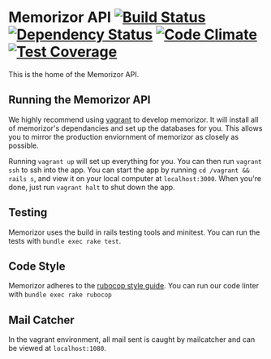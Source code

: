 # Memorizor API [![Build Status](http://img.shields.io/travis/memorizor/memorizor-api.svg?style=flat)](https://travis-ci.org/memorizor/memorizor-api) [![Dependency Status](http://img.shields.io/gemnasium/memorizor/memorizor-api.svg?style=flat)](https://gemnasium.com/memorizor/memorizor-api) [![Code Climate](http://img.shields.io/codeclimate/github/memorizor/memorizor-api.svg?style=flat)](https://codeclimate.com/github/memorizor/memorizor-api) [![Test Coverage](http://img.shields.io/codeclimate/coverage/github/memorizor/memorizor-api.svg?style=flat)](https://codeclimate.com/github/memorizor/memorizor-api)


This is the home of the Memorizor API.

## Running the Memorizor API

We highly recommend using [vagrant](https://www.vagrantup.com/) to develop memorizor. It will install all of memorizor's dependancies and set up the databases for you. This allows you to mirror the production enviornment of memorizor as closely as possible.

Running `vagrant up` will set up everything for you.
You can then run `vagrant ssh` to ssh into the app.
You can start the app by running `cd /vagrant && rails s`, and view it on your local computer at `localhost:3000`.
When you're done, just run `vagrant halt` to shut down the app.

## Testing

Memorizor uses the build in rails testing tools and minitest.
You can run the tests with `bundle exec rake test`.

## Code Style

Memorizor adheres to the [rubocop style guide](https://github.com/bbatsov/ruby-style-guide).
You can run our code linter with `bundle exec rake rubocop`

## Mail Catcher

In the vagrant environment, all mail sent is caught by mailcatcher and can be viewed at `localhost:1080`.
